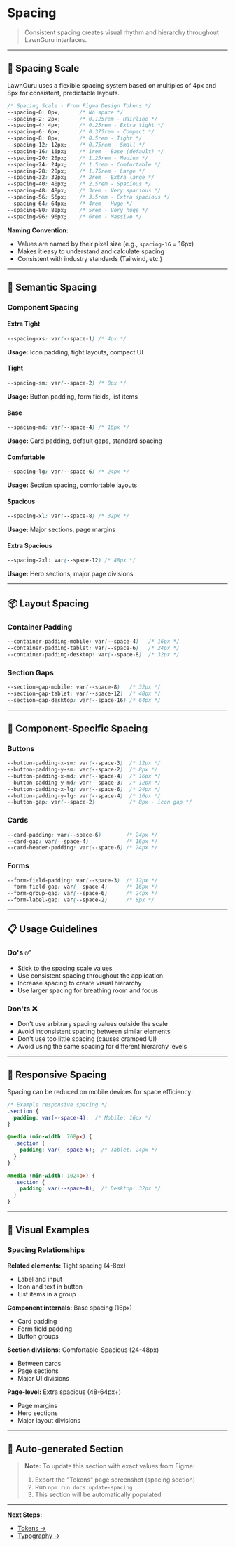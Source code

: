# Spacing

> Consistent spacing creates visual rhythm and hierarchy throughout LawnGuru interfaces.

---

## 📐 Spacing Scale

LawnGuru uses a flexible spacing system based on multiples of 4px and 8px for consistent, predictable layouts.

```css
/* Spacing Scale - From Figma Design Tokens */
--spacing-0: 0px;      /* No space */
--spacing-2: 2px;      /* 0.125rem - Hairline */
--spacing-4: 4px;      /* 0.25rem - Extra tight */
--spacing-6: 6px;      /* 0.375rem - Compact */
--spacing-8: 8px;      /* 0.5rem - Tight */
--spacing-12: 12px;    /* 0.75rem - Small */
--spacing-16: 16px;    /* 1rem - Base (default) */
--spacing-20: 20px;    /* 1.25rem - Medium */
--spacing-24: 24px;    /* 1.5rem - Comfortable */
--spacing-28: 28px;    /* 1.75rem - Large */
--spacing-32: 32px;    /* 2rem - Extra large */
--spacing-40: 40px;    /* 2.5rem - Spacious */
--spacing-48: 48px;    /* 3rem - Very spacious */
--spacing-56: 56px;    /* 3.5rem - Extra spacious */
--spacing-64: 64px;    /* 4rem - Huge */
--spacing-80: 80px;    /* 5rem - Very huge */
--spacing-96: 96px;    /* 6rem - Massive */
```

**Naming Convention:**
- Values are named by their pixel size (e.g., `spacing-16` = 16px)
- Makes it easy to understand and calculate spacing
- Consistent with industry standards (Tailwind, etc.)

---

## 🎯 Semantic Spacing

### Component Spacing

#### Extra Tight
```css
--spacing-xs: var(--space-1) /* 4px */
```
**Usage:** Icon padding, tight layouts, compact UI

#### Tight
```css
--spacing-sm: var(--space-2) /* 8px */
```
**Usage:** Button padding, form fields, list items

#### Base
```css
--spacing-md: var(--space-4) /* 16px */
```
**Usage:** Card padding, default gaps, standard spacing

#### Comfortable
```css
--spacing-lg: var(--space-6) /* 24px */
```
**Usage:** Section spacing, comfortable layouts

#### Spacious
```css
--spacing-xl: var(--space-8) /* 32px */
```
**Usage:** Major sections, page margins

#### Extra Spacious
```css
--spacing-2xl: var(--space-12) /* 48px */
```
**Usage:** Hero sections, major page divisions

---

## 📦 Layout Spacing

### Container Padding
```css
--container-padding-mobile: var(--space-4)   /* 16px */
--container-padding-tablet: var(--space-6)   /* 24px */
--container-padding-desktop: var(--space-8)  /* 32px */
```

### Section Gaps
```css
--section-gap-mobile: var(--space-8)   /* 32px */
--section-gap-tablet: var(--space-12)  /* 48px */
--section-gap-desktop: var(--space-16) /* 64px */
```

---

## 🧩 Component-Specific Spacing

### Buttons
```css
--button-padding-x-sm: var(--space-3)  /* 12px */
--button-padding-y-sm: var(--space-2)  /* 8px */
--button-padding-x-md: var(--space-4)  /* 16px */
--button-padding-y-md: var(--space-3)  /* 12px */
--button-padding-x-lg: var(--space-6)  /* 24px */
--button-padding-y-lg: var(--space-4)  /* 16px */
--button-gap: var(--space-2)           /* 8px - icon gap */
```

### Cards
```css
--card-padding: var(--space-6)        /* 24px */
--card-gap: var(--space-4)            /* 16px */
--card-header-padding: var(--space-6) /* 24px */
```

### Forms
```css
--form-field-padding: var(--space-3)  /* 12px */
--form-field-gap: var(--space-4)      /* 16px */
--form-group-gap: var(--space-6)      /* 24px */
--form-label-gap: var(--space-2)      /* 8px */
```

---

## 📋 Usage Guidelines

### Do's ✅
- Stick to the spacing scale values
- Use consistent spacing throughout the application
- Increase spacing to create visual hierarchy
- Use larger spacing for breathing room and focus

### Don'ts ❌
- Don't use arbitrary spacing values outside the scale
- Avoid inconsistent spacing between similar elements
- Don't use too little spacing (causes cramped UI)
- Avoid using the same spacing for different hierarchy levels

---

## 📱 Responsive Spacing

Spacing can be reduced on mobile devices for space efficiency:

```css
/* Example responsive spacing */
.section {
  padding: var(--space-4);  /* Mobile: 16px */
}

@media (min-width: 768px) {
  .section {
    padding: var(--space-6);  /* Tablet: 24px */
  }
}

@media (min-width: 1024px) {
  .section {
    padding: var(--space-8);  /* Desktop: 32px */
  }
}
```

---

## 🎨 Visual Examples

### Spacing Relationships

**Related elements:** Tight spacing (4-8px)
- Label and input
- Icon and text in button
- List items in a group

**Component internals:** Base spacing (16px)
- Card padding
- Form field padding
- Button groups

**Section divisions:** Comfortable-Spacious (24-48px)
- Between cards
- Page sections
- Major UI divisions

**Page-level:** Extra spacious (48-64px+)
- Page margins
- Hero sections
- Major layout divisions

---

## 🔄 Auto-generated Section

> **Note:** To update this section with exact values from Figma:
> 1. Export the "Tokens" page screenshot (spacing section)
> 2. Run `npm run docs:update-spacing`
> 3. This section will be automatically populated

---

**Next Steps:**
- [Tokens →](./tokens.md)
- [Typography →](./typography.md)
